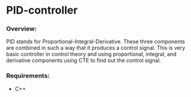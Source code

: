 # PID-controller

### Overview:
PID stands for Proportional-Integral-Derivative. These three components are combined in such a way that it produces a control signal. 
This is very basic controller in control theory and using proportional, integral, and derivative components using CTE to find out the control signal.

### Requirements:
- C++

